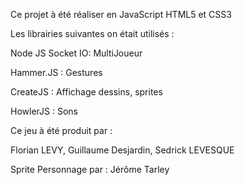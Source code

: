 Ce projet à été réaliser en JavaScript HTML5 et CSS3

Les librairies suivantes on était utilisés :

Node JS Socket IO: MultiJoueur

Hammer.JS : Gestures

CreateJS : Affichage dessins, sprites 

HowlerJS : Sons


Ce jeu à été produit par :

Florian LEVY,
Guillaume Desjardin,
Sedrick LEVESQUE

Sprite Personnage par : 
Jérôme Tarley
